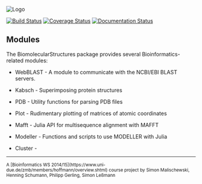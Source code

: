 ![Logo](https://raw.githubusercontent.com/hng/BiomolecularStructures/master/docs/assets/biom-logo.png)

[![Build Status](https://travis-ci.org/hng/BiomolecularStructures.svg?branch=master)](https://travis-ci.org/hng/BiomolecularStructures) [![Coverage Status](https://coveralls.io/repos/hng/BiomolecularStructures/badge.svg?branch=master)](https://coveralls.io/r/hng/BiomolecularStructures?branch=master) [![Documentation Status](https://readthedocs.org/projects/biomolecularstructures/badge/?version=latest)](https://readthedocs.org/projects/biomolecularstructures/?badge=latest)

## Modules

The BiomolecularStructures package provides several Bioinformatics-related modules:

* WebBLAST - A module to communicate with the NCBI/EBI BLAST servers.
* Kabsch - Superimposing protein structures
* PDB - Utility functions for parsing PDB files
* Plot - Rudimentary plotting of matrices of atomic coordinates
* Mafft - Julia API for multisequence alignment with MAFFT
* Modeller - Functions and scripts to use MODELLER with Julia
  
* Cluster -

<hr />
<small>A [Bioinformatics WS 2014/15](https://www.uni-due.de/zmb/members/hoffmann/overview.shtml) course project by Simon Malischewski, Henning Schumann, Philipp Gerling, Simon Leßmann</small>
